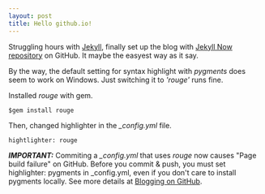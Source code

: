 ```yaml
---
layout: post
title: Hello github.io!
---
```


Struggling hours with [Jekyll](http://jekyllrb.com/), finally set up the blog with [Jekyll Now repository](https://github.com/barryclark/jekyll-now) on GitHub. It maybe the easyest way as it say.

By the way, the default setting for syntax highlight with *pygments* does seem to work on Windows.
Just switching it to *'rouge'* runs fine.

Installed *rouge* with gem.

`$gem install rouge`

Then, changed highlighter in the *_config.yml* file.

`hightlighter: rouge`

***IMPORTANT:*** Commiting a *_config.yml* that uses *rouge* now causes "Page build failure" on GitHub. Before you commit & push, you must set highlighter: pygments in _config.yml, even if you don't care to install pygments locally. See more details at [Blogging on GitHub](http://loyc.net/2014/blogging-on-github.html).

